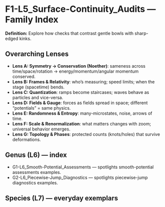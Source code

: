 # F1-L5_Surface-Continuity_Audits — Family Index
**Definition:** Explore how checks that contrast gentle bowls with sharp-edged kinks.

## Overarching Lenses

- **Lens A: Symmetry -> Conservation (Noether)**: sameness across time/space/rotation → energy/momentum/angular momentum conserved.
- **Lens B: Frames & Relativity**: who’s measuring; speed limits; when the stage (spacetime) bends.
- **Lens C: Quantization**: ramps become staircases; waves behave as particles and vice-versa.
- **Lens D: Fields & Gauge**: forces as fields spread in space; different “potentials” = same physics.
- **Lens E: Randomness & Entropy**: many-microstates, noise, arrows of time.
- **Lens F: Scale & Renormalization**: what matters changes with zoom; universal behavior emerges.
- **Lens G: Topology & Phases**: protected counts (knots/holes) that survive deformations.

## Genus (L6) — index
- G1-L6_Smooth-Potential_Assessments — spotlights smooth-potential assessments examples.
- G2-L6_Piecewise-Jump_Diagnostics — spotlights piecewise-jump diagnostics examples.

## Species (L7) — everyday exemplars
